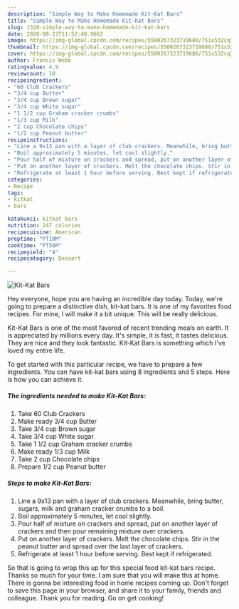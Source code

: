 ```yaml
---
description: "Simple Way to Make Homemade Kit-Kat Bars"
title: "Simple Way to Make Homemade Kit-Kat Bars"
slug: 1328-simple-way-to-make-homemade-kit-kat-bars
date: 2020-08-23T11:52:48.966Z
image: https://img-global.cpcdn.com/recipes/5500267323719680/751x532cq70/kit-kat-bars-recipe-main-photo.jpg
thumbnail: https://img-global.cpcdn.com/recipes/5500267323719680/751x532cq70/kit-kat-bars-recipe-main-photo.jpg
cover: https://img-global.cpcdn.com/recipes/5500267323719680/751x532cq70/kit-kat-bars-recipe-main-photo.jpg
author: Francis Webb
ratingvalue: 4.9
reviewcount: 10
recipeingredient:
- "60 Club Crackers"
- "3/4 cup Butter"
- "3/4 cup Brown sugar"
- "3/4 cup White sugar"
- "1 1/2 cup Graham cracker crumbs"
- "1/3 cup Milk"
- "2 cup Chocolate chips"
- "1/2 cup Peanut butter"
recipeinstructions:
- "Line a 9x13 pan with a layer of club crackers. Meanwhile, bring butter, sugars, milk and graham cracker crumbs to a boil."
- "Boil approximately 5 minutes, let cool slightly."
- "Pour half of mixture on crackers and spread, put on another layer of crackers and then pour remaining mixture over crackers."
- "Put on another layer of crackers. Melt the chocolate chips. Stir in the peanut butter and spread over the last layer of crackers."
- "Refrigerate at least 1 hour before serving. Best kept if refrigerated."
categories:
- Recipe
tags:
- kitkat
- bars

katakunci: kitkat bars 
nutrition: 247 calories
recipecuisine: American
preptime: "PT10M"
cooktime: "PT56M"
recipeyield: "4"
recipecategory: Dessert

---
```



![Kit-Kat Bars](https://img-global.cpcdn.com/recipes/5500267323719680/751x532cq70/kit-kat-bars-recipe-main-photo.jpg)

Hey everyone, hope you are having an incredible day today. Today, we're going to prepare a distinctive dish, kit-kat bars. It is one of my favorites food recipes. For mine, I will make it a bit unique. This will be really delicious.

Kit-Kat Bars is one of the most favored of recent trending meals on earth. It is appreciated by millions every day. It's simple, it is fast, it tastes delicious. They are nice and they look fantastic. Kit-Kat Bars is something which I've loved my entire life.




To get started with this particular recipe, we have to prepare a few ingredients. You can have kit-kat bars using 8 ingredients and 5 steps. Here is how you can achieve it.

<!--inarticleads1-->

##### The ingredients needed to make Kit-Kat Bars:

1. Take 60 Club Crackers
1. Make ready 3/4 cup Butter
1. Take 3/4 cup Brown sugar
1. Take 3/4 cup White sugar
1. Take 1 1/2 cup Graham cracker crumbs
1. Make ready 1/3 cup Milk
1. Take 2 cup Chocolate chips
1. Prepare 1/2 cup Peanut butter




<!--inarticleads2-->

##### Steps to make Kit-Kat Bars:

1. Line a 9x13 pan with a layer of club crackers. Meanwhile, bring butter, sugars, milk and graham cracker crumbs to a boil.
1. Boil approximately 5 minutes, let cool slightly.
1. Pour half of mixture on crackers and spread, put on another layer of crackers and then pour remaining mixture over crackers.
1. Put on another layer of crackers. Melt the chocolate chips. Stir in the peanut butter and spread over the last layer of crackers.
1. Refrigerate at least 1 hour before serving. Best kept if refrigerated.




So that is going to wrap this up for this special food kit-kat bars recipe. Thanks so much for your time. I am sure that you will make this at home. There is gonna be interesting food in home recipes coming up. Don't forget to save this page in your browser, and share it to your family, friends and colleague. Thank you for reading. Go on get cooking!
